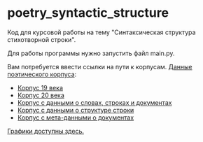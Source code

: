 # poetry_syntactic_structure
Код для курсовой работы на тему "Синтаксическая структура стихотворной строки".

Для работы программы нужно запустить файл main.py.

Вам потребуется ввести ссылки на пути к корпусам.
[Данные поэтического корпуса](https://drive.google.com/drive/folders/1tznmkuGFCs1wbS3Ok_E90UFYMYmxhyVP?usp=sharing): 
* [Корпус 19 века](https://drive.google.com/file/d/11nQ_6IUbuqs_YmvsVaQYMz7CjSLaQ2UL/view?usp=sharing)
* [Корпус 20 века](https://drive.google.com/file/d/16XuBbf5EYi2ZGvmBYkdvGA1bt31Hzt1C/view?usp=sharing)
* [Корпус с данными о словах, строках и документах](https://drive.google.com/file/d/10gii5EeoiOb8R2FxbJv2NSdXo1PW-QcY/view?usp=sharing)
* [Корпус с данными о структуре строки](https://drive.google.com/file/d/1ggIstVl8k5GXRMdkRan_bOws1h4027sy/view?usp=sharing)
* [Корпус с мета-данными о документах](https://drive.google.com/file/d/1C09mJwrX1-qOjXwtQ7w7pEJLj4McME7l/view?usp=sharing)

[Графики доступны здесь.](https://drive.google.com/drive/folders/142MzqXSVC5fUZ3NMlqyLvCZ7C0zolqcX?usp=sharing)
